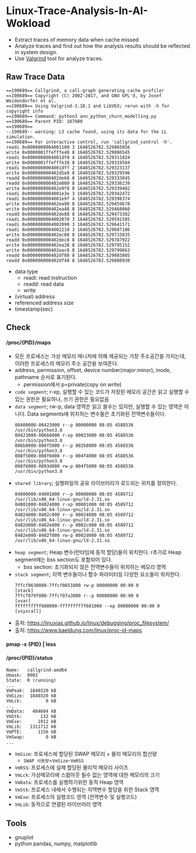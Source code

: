 # Linux-Trace-Analysis-In-AI-Wokload
- Extract traces of memory data when cache missed
- Analyze traces and find out how the analysis results should be reflected in system design. 
- Use [Valgrind](https://valgrind.org/) tool for analyze traces.


## Raw Trace Data
```text
==190689== Callgrind, a call-graph generating cache profiler
==190689== Copyright (C) 2002-2017, and GNU GPL'd, by Josef Weidendorfer et al.
==190689== Using Valgrind-3.18.1 and LibVEX; rerun with -h for copyright info
==190689== Command: python3 ann_python_churn_modelling.py
==190689== Parent PID: 187980
==190689== 
--190689-- warning: L3 cache found, using its data for the LL simulation.
==190689== For interactive control, run 'callgrind_control -h'.
readi 0x0000000004001100 3 1648526782.529065056
write 0x0000001ffefffe48 8 1648526782.529086545
readi 0x0000000004001df0 4 1648526782.529311824
write 0x0000001ffefffe38 8 1648526782.529319584
readi 0x0000000004001dff 2 1648526782.529323137
write 0x000000000402d5e0 8 1648526782.529329596
readd 0x000000000402de68 8 1648526782.529333045
readd 0x000000000402e000 8 1648526782.529336239
write 0x000000000402e9f8 8 1648526782.529339402
readi 0x0000000004001e3e 3 1648526782.529342472
readi 0x0000000004001e9f 4 1648526782.529398374
write 0x000000000402ea98 8 1648526782.529459678
write 0x000000000402ea48 8 1648526782.529468060
readd 0x000000000402de88 8 1648526782.529473302
readi 0x0000000004002070 3 1648526782.529591505
readi 0x0000000004002090 3 1648526782.529641571
readi 0x0000000004002210 3 1648526782.529687106
write 0x000000000402ec88 8 1648526782.529733835
readd 0x000000000402dec8 8 1648526782.529787922
write 0x000000000402ea38 8 1648526782.529795152
write 0x000000000402eac8 8 1648526782.529799663
readd 0x000000000402df08 8 1648526782.529803805
readd 0x000000000402df48 8 1648526782.529808930
```

* data type
  * readi: read instruction
  * readd: read data
  * write
* (virtual) address
* referenced address size
* timestamp(sec)

## Check
#### /proc/{PID}/maps
- 모든 프로세스는 가상 메모리 매니저에 의해 제공되는 가장 주소공간을 가지는데, 이러한 프로세스의 메모리 주소 공간을 보여준다.
- address, permission, offset, device number(major:minor), inode, pathname 순서로 표기된다.
  - permission에서 p=private(copy on write)
- `code segment`; r-xp, 실행할 수 있는 코드가 저장된 메모리 공간은 읽고 실행할 수 있는 권한은 필요하나, 쓰기 권한은 필요없음
- `data segment`; rw-p, data 영역은 읽고 쓸수는 있지만, 실행할 수 있는 영역은 아니다. Data segments에 위치하는 변수들은 초기화된 전역변수들이다.
  ```text
  00400000-00423000 r--p 00000000 08:05 4588536                            /usr/bin/python3.8
  00423000-006b8000 r-xp 00023000 08:05 4588536                            /usr/bin/python3.8
  006b8000-008f5000 r--p 002b8000 08:05 4588536                            /usr/bin/python3.8
  008f5000-008f6000 r--p 004f4000 08:05 4588536                            /usr/bin/python3.8
  008f6000-0093d000 rw-p 004f5000 08:05 4588536                            /usr/bin/python3.8
  ```
- `shared library`; 실행파일의 공유 라이브러리가 로드되는 위치를 정의한다.
  ```text
  04000000-04001000 r--p 00000000 08:05 4589712                            /usr/lib/x86_64-linux-gnu/ld-2.31.so
  04001000-04024000 r-xp 00001000 08:05 4589712                            /usr/lib/x86_64-linux-gnu/ld-2.31.so
  04024000-0402c000 r--p 00024000 08:05 4589712                            /usr/lib/x86_64-linux-gnu/ld-2.31.so
  0402d000-0402e000 r--p 0002c000 08:05 4589712                            /usr/lib/x86_64-linux-gnu/ld-2.31.so
  0402e000-0402f000 rw-p 0002d000 08:05 4589712                            /usr/lib/x86_64-linux-gnu/ld-2.31.so
  ```
- `heap segment`; Heap 변수(런타임에 동적 할당)들이 위치한다. r추가로 Heap segment에는 bss section도 포함되어 있다. 
  - bss section: 초기화되지 않은 전역변수들이 위치하는 메모리 영역
- `stack segment`; 지역 변수들이나 함수 파라미터등 다양한 요소들이 위치한다.
  ```text
  7ffcf0630000-7ffcf0651000 rw-p 00000000 00:00 0                          [stack]
  7ffcf079f000-7ffcf07a3000 r--p 00000000 00:00 0                          [vvar]
  ffffffffff600000-ffffffffff601000 --xp 00000000 00:00 0                  [vsyscall]
  ```
- 출처: https://linuxias.github.io/linux/debugging/proc_filesystem/
- 출처: https://www.baeldung.com/linux/proc-id-maps
#### pmap -x {PID} | less
#### /proc/{PID}/status
```text
Name:	callgrind-amd64
Umask:	0002
State:	R (running)
...
VmPeak:	 1840320 kB
VmSize:	 1840320 kB
VmLck:	       0 kB
...
VmData:	  484604 kB
VmStk:	     132 kB
VmExe:	    1912 kB
VmLib:	 1311712 kB
VmPTE:	    1156 kB
VmSwap:	       0 kB
...
```
- `VmSize`: 프로세스에 할당된 SWAP 메모리 + 물리 메모리의 합산량
  - `SWAP 사용량`=`VmSize`-`VmRSS`
- `VmRSS`: 프로세스에 실제 할당된 물리적 메모리 사이즈
- `VmLck`: 가상메모리에 스왑아웃 될수 없는 영역에 대한 메모리의 크기
- `VmData`: 프로세스를 실행하기위한 동적 Heap 영역
- `VmStk`: 프로세스 내에서 수행되는 지역변수 할당을 위한 Stack 영역
- `VmExe`: 프로세스의 실행코드 영역 (전역변수 및 실행코드)
- `VmLib`: 동적으로 연결된 라이브러리 영역
## Tools
- gnuplot
- python pandas, numpy, matplotlib
